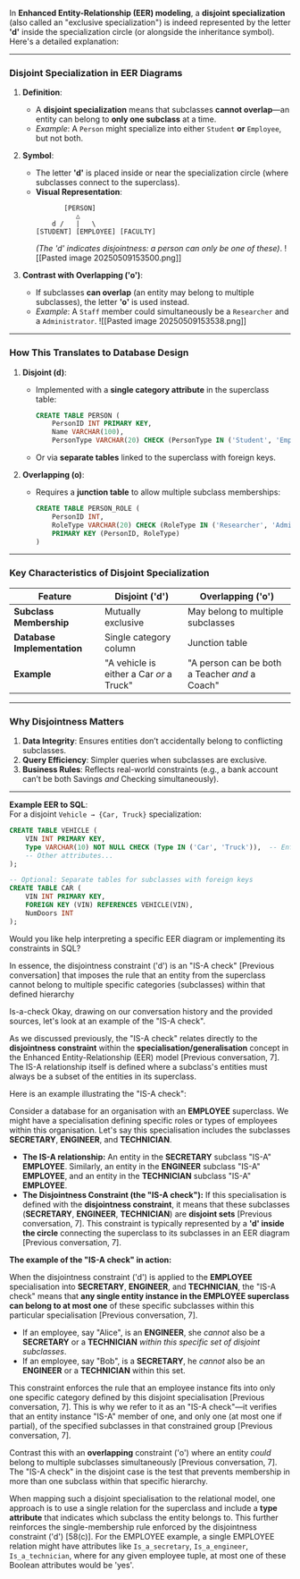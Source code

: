 In **Enhanced Entity-Relationship (EER) modeling**, a **disjoint specialization** (also called an "exclusive specialization") is indeed represented by the letter **'d'** inside the specialization circle (or alongside the inheritance symbol). Here's a detailed explanation:

---

### **Disjoint Specialization in EER Diagrams**
1. **Definition**:  
   - A **disjoint specialization** means that subclasses **cannot overlap**—an entity can belong to **only one subclass** at a time.  
   - *Example*: A `Person` might specialize into either `Student` **or** `Employee`, but not both.


1. **Symbol**:  
   - The letter **'d'** is placed inside or near the specialization circle (where subclasses connect to the superclass).  
   - **Visual Representation**:  
     ```
            [PERSON]
               △
         d /   |   \
     [STUDENT] [EMPLOYEE] [FACULTY]
     ```
     *(The 'd' indicates disjointness: a person can only be one of these)*.
![[Pasted image 20250509153500.png]]

1. **Contrast with Overlapping ('o')**:  
   - If subclasses **can overlap** (an entity may belong to multiple subclasses), the letter **'o'** is used instead.  
   - *Example*: A `Staff` member could simultaneously be a `Researcher` and a `Administrator`.
![[Pasted image 20250509153538.png]]

---

### **How This Translates to Database Design**
1. **Disjoint (d)**:  
   - Implemented with a **single category attribute** in the superclass table:  
     ```sql
     CREATE TABLE PERSON (
         PersonID INT PRIMARY KEY,
         Name VARCHAR(100),
         PersonType VARCHAR(20) CHECK (PersonType IN ('Student', 'Employee', 'Faculty'))  -- Ensures exclusivity
     ```
   - Or via **separate tables** linked to the superclass with foreign keys.

2. **Overlapping (o)**:  
   - Requires a **junction table** to allow multiple subclass memberships:  
     ```sql
     CREATE TABLE PERSON_ROLE (
         PersonID INT,
         RoleType VARCHAR(20) CHECK (RoleType IN ('Researcher', 'Administrator')),
         PRIMARY KEY (PersonID, RoleType)
     )
     ```

---

### **Key Characteristics of Disjoint Specialization**
| Feature          | Disjoint ('d')                          | Overlapping ('o')                     |
|------------------|----------------------------------------|---------------------------------------|
| **Subclass Membership** | Mutually exclusive               | May belong to multiple subclasses     |
| **Database Implementation** | Single category column       | Junction table                        |
| **Example**      | "A vehicle is either a Car *or* a Truck" | "A person can be both a Teacher *and* a Coach" |

---

### **Why Disjointness Matters**
1. **Data Integrity**: Ensures entities don’t accidentally belong to conflicting subclasses.  
2. **Query Efficiency**: Simpler queries when subclasses are exclusive.  
3. **Business Rules**: Reflects real-world constraints (e.g., a bank account can’t be both Savings *and* Checking simultaneously).

---

**Example EER to SQL**:  
For a disjoint `Vehicle → {Car, Truck}` specialization:  
```sql
CREATE TABLE VEHICLE (
    VIN INT PRIMARY KEY,
    Type VARCHAR(10) NOT NULL CHECK (Type IN ('Car', 'Truck')),  -- Enforces disjointness
    -- Other attributes...
);

-- Optional: Separate tables for subclasses with foreign keys
CREATE TABLE CAR (
    VIN INT PRIMARY KEY,
    FOREIGN KEY (VIN) REFERENCES VEHICLE(VIN),
    NumDoors INT
);
```

Would you like help interpreting a specific EER diagram or implementing its constraints in SQL?

In essence, the disjointness constraint ('d') is an "IS-A check" [Previous conversation] that imposes the rule that an entity from the superclass cannot belong to multiple specific categories (subclasses) within that defined hierarchy


Is-a-check
Okay, drawing on our conversation history and the provided sources, let's look at an example of the "IS-A check".

As we discussed previously, the "IS-A check" relates directly to the **disjointness constraint** within the **specialisation/generalisation** concept in the Enhanced Entity-Relationship (EER) model [Previous conversation, 7]. The IS-A relationship itself is defined where a subclass's entities must always be a subset of the entities in its superclass.

Here is an example illustrating the "IS-A check":

Consider a database for an organisation with an **EMPLOYEE** superclass. We might have a specialisation defining specific roles or types of employees within this organisation. Let's say this specialisation includes the subclasses **SECRETARY**, **ENGINEER**, and **TECHNICIAN**.

- **The IS-A relationship:** An entity in the **SECRETARY** subclass "IS-A" **EMPLOYEE**. Similarly, an entity in the **ENGINEER** subclass "IS-A" **EMPLOYEE**, and an entity in the **TECHNICIAN** subclass "IS-A" **EMPLOYEE**.
- **The Disjointness Constraint (the "IS-A check"):** If this specialisation is defined with the **disjointness constraint**, it means that these subclasses (**SECRETARY**, **ENGINEER**, **TECHNICIAN**) are **disjoint sets** [Previous conversation, 7]. This constraint is typically represented by a **'d' inside the circle** connecting the superclass to its subclasses in an EER diagram [Previous conversation, 7].

**The example of the "IS-A check" in action:**

When the disjointness constraint ('d') is applied to the **EMPLOYEE** specialisation into **SECRETARY**, **ENGINEER**, and **TECHNICIAN**, the "IS-A check" means that **any single entity instance in the EMPLOYEE superclass can belong to at most one** of these specific subclasses within this particular specialisation [Previous conversation, 7].

- If an employee, say "Alice", is an **ENGINEER**, she _cannot_ also be a **SECRETARY** or a **TECHNICIAN** _within this specific set of disjoint subclasses_.
- If an employee, say "Bob", is a **SECRETARY**, he _cannot_ also be an **ENGINEER** or a **TECHNICIAN** within this set.

This constraint enforces the rule that an employee instance fits into only one specific category defined by this disjoint specialisation [Previous conversation, 7]. This is why we refer to it as an "IS-A check"—it verifies that an entity instance "IS-A" member of one, and only one (at most one if partial), of the specified subclasses in that constrained group [Previous conversation, 7].

Contrast this with an **overlapping** constraint ('o') where an entity _could_ belong to multiple subclasses simultaneously [Previous conversation, 7]. The "IS-A check" in the disjoint case is the test that prevents membership in more than one subclass within that specific hierarchy.

When mapping such a disjoint specialisation to the relational model, one approach is to use a single relation for the superclass and include a **type attribute** that indicates which subclass the entity belongs to. This further reinforces the single-membership rule enforced by the disjointness constraint ('d') [58(c)]. For the EMPLOYEE example, a single EMPLOYEE relation might have attributes like `Is_a_secretary`, `Is_a_engineer`, `Is_a_technician`, where for any given employee tuple, at most one of these Boolean attributes would be 'yes'.